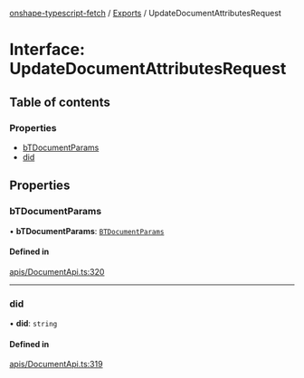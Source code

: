 [onshape-typescript-fetch](../README.md) / [Exports](../modules.md) / UpdateDocumentAttributesRequest

# Interface: UpdateDocumentAttributesRequest

## Table of contents

### Properties

- [bTDocumentParams](UpdateDocumentAttributesRequest.md#btdocumentparams)
- [did](UpdateDocumentAttributesRequest.md#did)

## Properties

### bTDocumentParams

• **bTDocumentParams**: [`BTDocumentParams`](BTDocumentParams.md)

#### Defined in

[apis/DocumentApi.ts:320](https://github.com/toebes/onshape-typescript-fetch/blob/3e11ae1/apis/DocumentApi.ts#L320)

___

### did

• **did**: `string`

#### Defined in

[apis/DocumentApi.ts:319](https://github.com/toebes/onshape-typescript-fetch/blob/3e11ae1/apis/DocumentApi.ts#L319)
